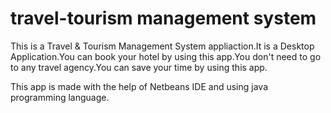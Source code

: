 # travel-tourism management system

This is a Travel & Tourism Management System appliaction.It is a Desktop Application.You can book your hotel by using this app.You don't need to go to any travel agency.You can save your time by using this app.

This app is made with the help of Netbeans IDE and using java programming language.
